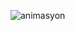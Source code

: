 ![animasyon](https://github.com/berat0159/Recipes-App/assets/101979200/2773c2a3-69ac-45f7-b8b7-4cd242fb123e)



